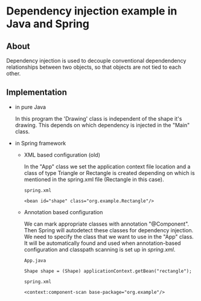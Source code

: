 # Dependency injection example in Java and Spring

## About
Dependency injection is used to decouple conventional dependendency relationships between two objects,
so that objects are not tied to each other.

## Implementation
* in pure Java

    In this program the 'Drawing' class is independent of the shape it's drawing. 
    This depends on which dependency is injected in the "Main" class.
* in Spring framework 
    * XML based configuration (old)

        In the "App" class we set the application context file location and a class of type Triangle or Rectangle is created depending on which is mentioned in the spring.xml file (Rectangle in this case).

        `spring.xml`

        ```
        <bean id="shape" class="org.example.Rectangle"/> 
        ```

    * Annotation based configuration

        We can mark appropriate classes with annotation "@Component". Then Spring will autodetect these classes for dependency injection.  We need to specify the class that we want to use in the "App" class. It will be automatically found and used when annotation-based configuration and classpath scanning is set up in _spring.xml_. 
        
        `App.java`

        ```
        Shape shape = (Shape) applicationContext.getBean("rectangle");
        ```

        `spring.xml`

        ``` 
        <context:component-scan base-package="org.example"/>
        ```


